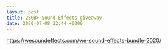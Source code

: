 ```yaml
---
layout: post
title: 25GB+ Sound Effects giveaway
date: 2020-07-08 22:44 +0000
---
```


https://wesoundeffects.com/we-sound-effects-bundle-2020/
